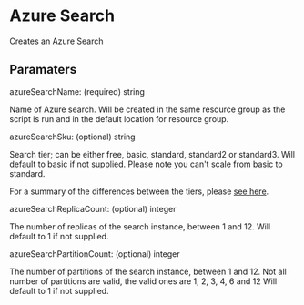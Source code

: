 # Azure Search

Creates an Azure Search

## Paramaters

azureSearchName: (required) string

Name of Azure search. Will be created in the same resource group as the script is run and in the default location for resource group.

azureSearchSku: (optional) string

Search tier; can be either free, basic, standard, standard2 or standard3.
Will default to basic if not supplied.
Please note you can't scale from basic to standard.

For a summary of the differences between the tiers,
please [see here](https://azure.microsoft.com/en-us/blog/new-azure-search-tiers-and-basic-and-standard-s2-general-availability/).

azureSearchReplicaCount: (optional) integer

The number of replicas of the search instance, between 1 and 12.
Will default to 1 if not supplied.

azureSearchPartitionCount: (optional) integer

The number of partitions of the search instance, between 1 and 12.
Not all number of partitions are valid, the valid ones are 1, 2, 3, 4, 6 and 12
Will default to 1 if not supplied.
